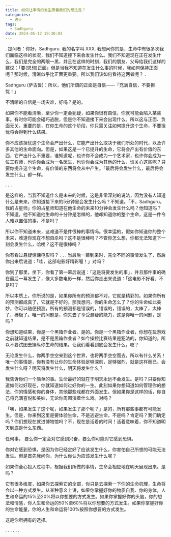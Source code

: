 ```yaml
---
title: 如何让事情的发生照着我们的想法走？
categories:
  - 进步
tags:
  - Sadhguru
date: 2024-05-12 19:30:03
---
```

.
提问者：你好，Sadhguru. 我的名字叫 XXX. 我想问你的是，生命中有很多次我们面临这样的状况，我们不知道接下来会发生什么。我们不知道现在正在发生什么，我们是完全的两眼一黑，并且在这样的时刻，我们的朋友、父母给我们这样的建议：「要(思想)正面」但是当我不知道在发生什么事的时候，我如何保持正面呢？那时候，清晰似乎比正面更重要。所以我们该如何看待这两者呢？
.

Sadhguru (萨古鲁)：所以，他们所谓的正面是自信——「充满自信，不要担忧！」

不清晰的自信是一场灾难，好吗？是的。

如果你不能看清晰，至少你一定会犹疑，如果你很有自信，你就可能会陷入某些事。有时你可能会碰巧逃脱，但是你不知道接下来会出现什么。所以这与正面、负面无关。重要的是，在你生命的这个阶段，你只需关注如何提升这个生命，不要担忧将会得到什么结果。

你不应该担忧这个生命会产出什么，它能产出什么取决于我们所处的时代，以及许多其他的生命面向。但是，如果这是一个已提升的生命，它将会产出有价值的东西，它产出什么不重要，谁知道呢，也许你不会成为一个艺术家，也许你会成为一位工程师，也许你会成为一名医生，也许你会成为其他的什么，谁关心这些呢？只要你提升这个生命，有价值的东西将会从中产生。「最后将会发生什么，最后将会发生什么」都一样。

.
.
.

是这样的，当我不知道什么是未来的时候，这是非常深刻的说法，因为没有人知道什么是未来，你知道接下来的5分钟里会发生什么吗？不知道。「不，Sadhguru，我的占星师」你的占星师知道在他生命的未来10分钟会发生什么吗？他知道吗？不知道。他不知道他生命的十分钟是怎样的，他却知道你的整个生命，这是一件令人难以置信的事，不是吗？

所以你不知道未来，这难道不是件很棒的事情吗。很幸运的，假如你知道你的整个未来，难道你现在不想自杀吗？这不是很棒吗？不管你怎么想，你都无法知道下一刻会发生什么，哈喽？这不是很棒吗？

你有看过悬疑惊悚电影吗？
.
.
.
当最后一幕到来时，完全不同的事情发生了，然后你出来后说道：「哇，这部电影好精彩喔！」对吗？

你到了那里，坐下，你看了第一幕后说道：「这是将要发生的事」，并且那件事的确在最后一幕发生了，像大多数电影一样，然后你走出来说道：「这电影不好看」不是吗？

所以本质上，你所说的是，如果你所有的预测都不对，它就是精彩的。如果你所有的预测都成真了，它就是不好的。那我想问，你的生命怎么了？你的生命如此美妙，你可以随便预测，所有的预测都是错误的，错误的，错误的，太棒了，太棒了，棒极了。唯一的问题是，你失去了享受悬疑的能力，这是你唯一的问题，是吗？

你想知道结果，你是一个黑箱作业者。是的。你是一个黑箱作业者，你想在玩游戏之前就知道结果，是不是黑箱作业者？如今操控比赛结果是犯法的，你知道的。所以不要试图去操纵你生命的结果。让我们看看到底会发生什么，嗯？

无论发生什么，你两手空空来到这个世界，也将两手空空而去，所以有什么关系！唯一的事情是，你有没有让你的生命体验足够深刻，足够强烈，就是这样而已。会发生什么呀？明天将发生什么，明天将发生什么？

我告诉你们一个简单的事。生命最好的就在于明天永远不会发生。是吗？只要你知道如何过好现在，你就知道如何过好你的一生。此刻如果你想知道如何管理你的想法，你的情感和你的身体，其他那些戏都在外面发生。但如果你是这样的话，你自己将充满喜悦和美妙，无论你周围演着什么戏。对吗？

「噢，如果发生了这个呢，如果发生了那个呢？」是的，所有那些事都有可能发生。但是，你来到这里是要体验生命，不是逃避生命，不是吗？肯定吗？我们确定吗？你们想现在就进博物馆吗？不，现在是活着的时间！活着意味着，你不知道明天到底是什么东西。

任何事， 要么你一定会对它感到兴奋，要么你可能对它感到恐惧。

你对它感到恐惧，是因为你已经定好了应该发生什么，你害怕自己所想的可能无法发生。但是首先我问你，为什么你认为应该发生什么呢？

如果你全心投入过程中，根据我们所做的事情，生命会相应地在明天展现出来。是吗？

它有很多维度，如果你去探索它的全部，你只是去探索一下你的生命机理，生命将会以一种方式发生。从某种意义上讲，如果你掌握好你的物质自我、你的身体，人生和命运的15%至20%将以你想要的方式发生。如果你掌握好你的头脑，你的想法和情感，你人生和命运的50%至60%将以你想要的方式发生。如果你掌握好你的生命能量，你的人生和命运将100%按照你想要的方式发生。

这是你所拥有的选择。

.
.
.
.
.
.